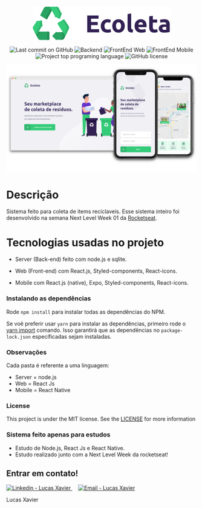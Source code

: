 <p align="center">
  <img src="https://github.com/lsx-xavier/ecoleta/blob/master/.github/logo.png" />
</p>

<p align="center">
  <img alt="Last commit on GitHub" src="https://img.shields.io/github/last-commit/lsx-xavier/ecoleta">
  <img alt="Backend" src="https://img.shields.io/badge/server-NodeJS-4f8251"> 
  <img alt="FrontEnd Web" src="https://img.shields.io/badge/web-ReactJS-59e3ff"> 
  <img alt="FrontEnd Mobile" src="https://img.shields.io/badge/mobile-React%20Native-3ca1b5"> 
  <img alt="Project top programing language" src="https://img.shields.io/github/languages/top/lsx-xavier/ecoleta">
  <img alt="GitHub license" src="https://img.shields.io/github/license/lsx-xavier/ecoleta">
</p>

<p align="center">
    <img src="https://github.com/lsx-xavier/ecoleta/blob/master/.github/thumbnail.png" />
</p>

# Descrição

Sistema feito para coleta de items reciclaveis. Esse sistema inteiro foi desenvolvido na semana Next Level Week 01 da [Rocketseat](https://github.com/Rocketseat).

# Tecnologias usadas no projeto

* Server (Back-end) feito com node.js e sqlite.

* Web (Front-end) com React.js, Styled-components, React-icons.

* Mobile com React.js (native), Expo, Styled-components, React-icons.

### Instalando as dependências

Rode `npm install` para instalar todas as dependências do NPM.

Se voê preferir usar `yarn` para instalar as dependências, primeiro rode o [yarn import](https://classic.yarnpkg.com/en/docs/cli/import/) comando. Isso garantirá que as dependências no `package-lock.json` específicadas sejam instaladas.

### Observações

Cada pasta é referente a uma linguagem:
- Server = node.js
- Web = React Js
- Mobile = React Native

### License

This project is under the MIT license. See the [LICENSE](https://github.com/StefanoSaffran/fastfeet/blob/master/LICENSE) for more information


### Sistema feito apenas para estudos

- Estudo de Node.js, React Js e React Native.
- Estudo realizado junto com a Next Level Week da rocketseat!

## Entrar em contato!

<a href="https://www.linkedin.com/in/lucas-xavier-588b67a6/" target="_blank" >
  <img alt="Linkedin - Lucas Xavier" src="https://img.shields.io/badge/Linkedin--%23F8952D?style=social&logo=linkedin">
</a>&nbsp;&nbsp;&nbsp;
<a href="mailto:ls.xxavier@gmail.com" target="_blank" >
  <img alt="Email - Lucas Xavier" src="https://img.shields.io/badge/Email--%23F8952D?style=social&logo=gmail">
</a> 

Lucas Xavier